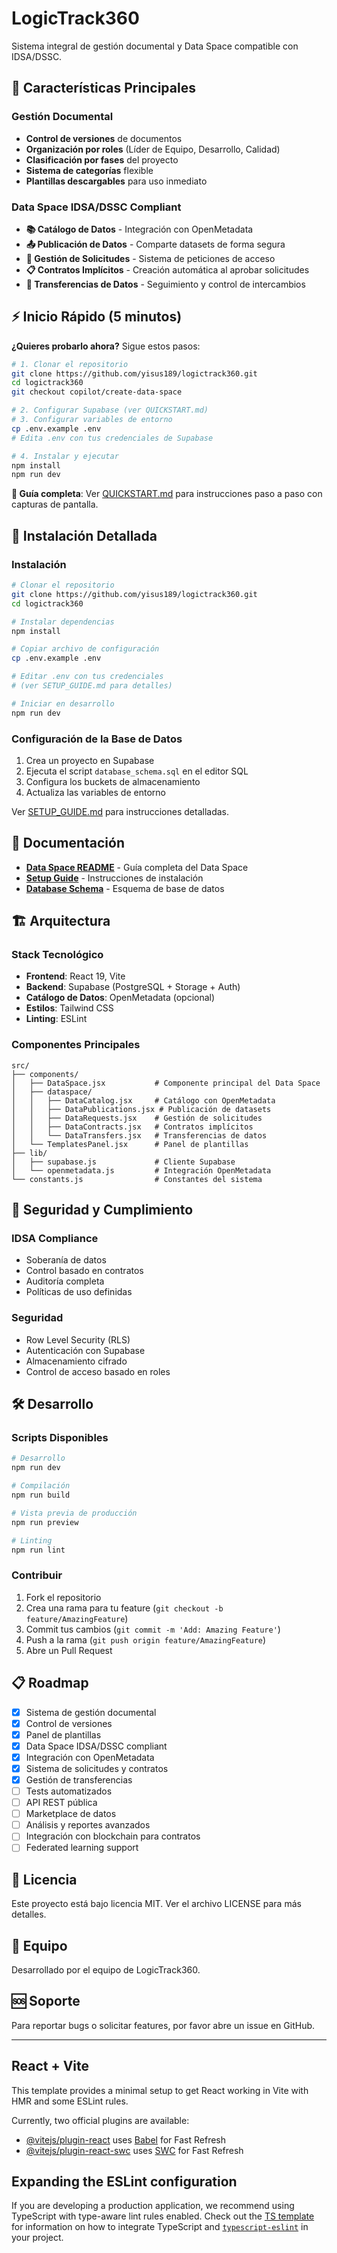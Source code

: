 # LogicTrack360

Sistema integral de gestión documental y Data Space compatible con IDSA/DSSC.

## 🌟 Características Principales

### Gestión Documental
- **Control de versiones** de documentos
- **Organización por roles** (Líder de Equipo, Desarrollo, Calidad)
- **Clasificación por fases** del proyecto
- **Sistema de categorías** flexible
- **Plantillas descargables** para uso inmediato

### Data Space IDSA/DSSC Compliant
- **📚 Catálogo de Datos** - Integración con OpenMetadata
- **📤 Publicación de Datos** - Comparte datasets de forma segura
- **📨 Gestión de Solicitudes** - Sistema de peticiones de acceso
- **📋 Contratos Implícitos** - Creación automática al aprobar solicitudes
- **🔄 Transferencias de Datos** - Seguimiento y control de intercambios

## ⚡ Inicio Rápido (5 minutos)

**¿Quieres probarlo ahora?** Sigue estos pasos:

```bash
# 1. Clonar el repositorio
git clone https://github.com/yisus189/logictrack360.git
cd logictrack360
git checkout copilot/create-data-space

# 2. Configurar Supabase (ver QUICKSTART.md)
# 3. Configurar variables de entorno
cp .env.example .env
# Edita .env con tus credenciales de Supabase

# 4. Instalar y ejecutar
npm install
npm run dev
```

**📖 Guía completa**: Ver [QUICKSTART.md](QUICKSTART.md) para instrucciones paso a paso con capturas de pantalla.

## 🚀 Instalación Detallada

### Instalación

```bash
# Clonar el repositorio
git clone https://github.com/yisus189/logictrack360.git
cd logictrack360

# Instalar dependencias
npm install

# Copiar archivo de configuración
cp .env.example .env

# Editar .env con tus credenciales
# (ver SETUP_GUIDE.md para detalles)

# Iniciar en desarrollo
npm run dev
```

### Configuración de la Base de Datos

1. Crea un proyecto en Supabase
2. Ejecuta el script `database_schema.sql` en el editor SQL
3. Configura los buckets de almacenamiento
4. Actualiza las variables de entorno

Ver [SETUP_GUIDE.md](SETUP_GUIDE.md) para instrucciones detalladas.

## 📖 Documentación

- **[Data Space README](DATA_SPACE_README.md)** - Guía completa del Data Space
- **[Setup Guide](SETUP_GUIDE.md)** - Instrucciones de instalación
- **[Database Schema](database_schema.sql)** - Esquema de base de datos

## 🏗️ Arquitectura

### Stack Tecnológico

- **Frontend**: React 19, Vite
- **Backend**: Supabase (PostgreSQL + Storage + Auth)
- **Catálogo de Datos**: OpenMetadata (opcional)
- **Estilos**: Tailwind CSS
- **Linting**: ESLint

### Componentes Principales

```
src/
├── components/
│   ├── DataSpace.jsx           # Componente principal del Data Space
│   ├── dataspace/
│   │   ├── DataCatalog.jsx     # Catálogo con OpenMetadata
│   │   ├── DataPublications.jsx # Publicación de datasets
│   │   ├── DataRequests.jsx    # Gestión de solicitudes
│   │   ├── DataContracts.jsx   # Contratos implícitos
│   │   └── DataTransfers.jsx   # Transferencias de datos
│   └── TemplatesPanel.jsx      # Panel de plantillas
├── lib/
│   ├── supabase.js             # Cliente Supabase
│   └── openmetadata.js         # Integración OpenMetadata
└── constants.js                # Constantes del sistema
```

## 🔐 Seguridad y Cumplimiento

### IDSA Compliance
- Soberanía de datos
- Control basado en contratos
- Auditoría completa
- Políticas de uso definidas

### Seguridad
- Row Level Security (RLS)
- Autenticación con Supabase
- Almacenamiento cifrado
- Control de acceso basado en roles

## 🛠️ Desarrollo

### Scripts Disponibles

```bash
# Desarrollo
npm run dev

# Compilación
npm run build

# Vista previa de producción
npm run preview

# Linting
npm run lint
```

### Contribuir

1. Fork el repositorio
2. Crea una rama para tu feature (`git checkout -b feature/AmazingFeature`)
3. Commit tus cambios (`git commit -m 'Add: Amazing Feature'`)
4. Push a la rama (`git push origin feature/AmazingFeature`)
5. Abre un Pull Request

## 📋 Roadmap

- [x] Sistema de gestión documental
- [x] Control de versiones
- [x] Panel de plantillas
- [x] Data Space IDSA/DSSC compliant
- [x] Integración con OpenMetadata
- [x] Sistema de solicitudes y contratos
- [x] Gestión de transferencias
- [ ] Tests automatizados
- [ ] API REST pública
- [ ] Marketplace de datos
- [ ] Análisis y reportes avanzados
- [ ] Integración con blockchain para contratos
- [ ] Federated learning support

## 📄 Licencia

Este proyecto está bajo licencia MIT. Ver el archivo LICENSE para más detalles.

## 👥 Equipo

Desarrollado por el equipo de LogicTrack360.

## 🆘 Soporte

Para reportar bugs o solicitar features, por favor abre un issue en GitHub.

---

## React + Vite

This template provides a minimal setup to get React working in Vite with HMR and some ESLint rules.

Currently, two official plugins are available:

- [@vitejs/plugin-react](https://github.com/vitejs/vite-plugin-react/blob/main/packages/plugin-react) uses [Babel](https://babeljs.io/) for Fast Refresh
- [@vitejs/plugin-react-swc](https://github.com/vitejs/vite-plugin-react/blob/main/packages/plugin-react-swc) uses [SWC](https://swc.rs/) for Fast Refresh

## Expanding the ESLint configuration

If you are developing a production application, we recommend using TypeScript with type-aware lint rules enabled. Check out the [TS template](https://github.com/vitejs/vite/tree/main/packages/create-vite/template-react-ts) for information on how to integrate TypeScript and [`typescript-eslint`](https://typescript-eslint.io) in your project.
